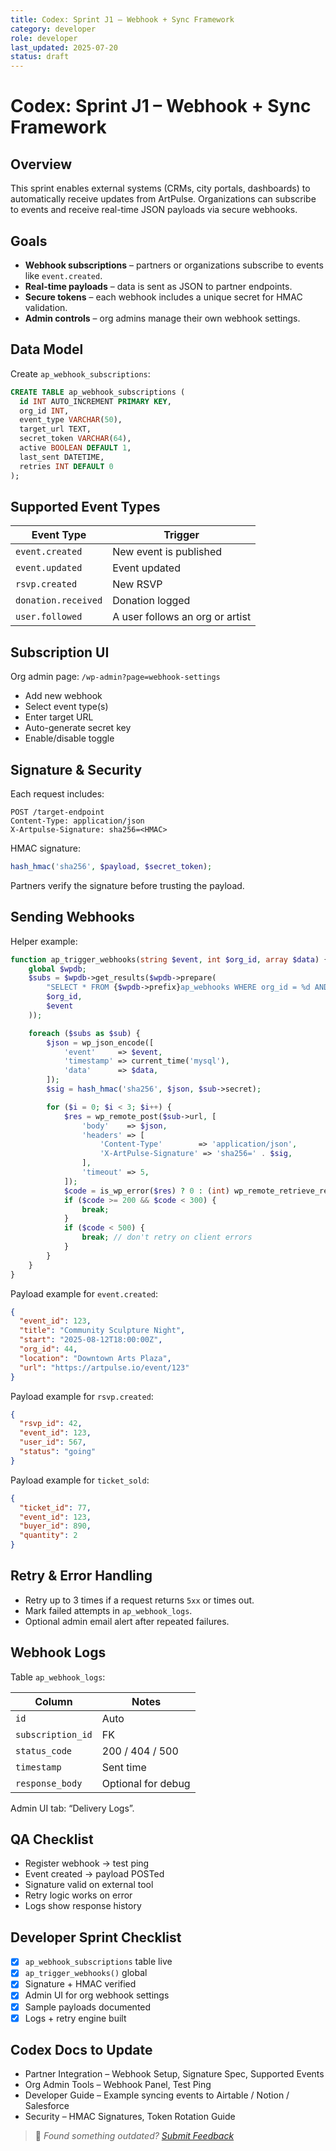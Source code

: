 ```yaml
---
title: Codex: Sprint J1 – Webhook + Sync Framework
category: developer
role: developer
last_updated: 2025-07-20
status: draft
---
```

# Codex: Sprint J1 – Webhook + Sync Framework

## Overview
This sprint enables external systems (CRMs, city portals, dashboards) to automatically receive updates from ArtPulse. Organizations can subscribe to events and receive real-time JSON payloads via secure webhooks.

## Goals
- **Webhook subscriptions** – partners or organizations subscribe to events like `event.created`.
- **Real-time payloads** – data is sent as JSON to partner endpoints.
- **Secure tokens** – each webhook includes a unique secret for HMAC validation.
- **Admin controls** – org admins manage their own webhook settings.

## Data Model
Create `ap_webhook_subscriptions`:

```sql
CREATE TABLE ap_webhook_subscriptions (
  id INT AUTO_INCREMENT PRIMARY KEY,
  org_id INT,
  event_type VARCHAR(50),
  target_url TEXT,
  secret_token VARCHAR(64),
  active BOOLEAN DEFAULT 1,
  last_sent DATETIME,
  retries INT DEFAULT 0
);
```

## Supported Event Types
| Event Type | Trigger |
|------------|---------|
| `event.created` | New event is published |
| `event.updated` | Event updated |
| `rsvp.created`  | New RSVP |
| `donation.received` | Donation logged |
| `user.followed` | A user follows an org or artist |

## Subscription UI
Org admin page: `/wp-admin?page=webhook-settings`
- Add new webhook
- Select event type(s)
- Enter target URL
- Auto-generate secret key
- Enable/disable toggle

## Signature & Security
Each request includes:

```http
POST /target-endpoint
Content-Type: application/json
X-Artpulse-Signature: sha256=<HMAC>
```

HMAC signature:

```php
hash_hmac('sha256', $payload, $secret_token);
```

Partners verify the signature before trusting the payload.

## Sending Webhooks
Helper example:

```php
function ap_trigger_webhooks(string $event, int $org_id, array $data) {
    global $wpdb;
    $subs = $wpdb->get_results($wpdb->prepare(
        "SELECT * FROM {$wpdb->prefix}ap_webhooks WHERE org_id = %d AND active = 1 AND FIND_IN_SET(%s, events)",
        $org_id,
        $event
    ));

    foreach ($subs as $sub) {
        $json = wp_json_encode([
            'event'     => $event,
            'timestamp' => current_time('mysql'),
            'data'      => $data,
        ]);
        $sig = hash_hmac('sha256', $json, $sub->secret);

        for ($i = 0; $i < 3; $i++) {
            $res = wp_remote_post($sub->url, [
                'body'    => $json,
                'headers' => [
                    'Content-Type'        => 'application/json',
                    'X-ArtPulse-Signature' => 'sha256=' . $sig,
                ],
                'timeout' => 5,
            ]);
            $code = is_wp_error($res) ? 0 : (int) wp_remote_retrieve_response_code($res);
            if ($code >= 200 && $code < 300) {
                break;
            }
            if ($code < 500) {
                break; // don't retry on client errors
            }
        }
    }
}
```

Payload example for `event.created`:

```json
{
  "event_id": 123,
  "title": "Community Sculpture Night",
  "start": "2025-08-12T18:00:00Z",
  "org_id": 44,
  "location": "Downtown Arts Plaza",
  "url": "https://artpulse.io/event/123"
}
```

Payload example for `rsvp.created`:

```json
{
  "rsvp_id": 42,
  "event_id": 123,
  "user_id": 567,
  "status": "going"
}
```

Payload example for `ticket_sold`:

```json
{
  "ticket_id": 77,
  "event_id": 123,
  "buyer_id": 890,
  "quantity": 2
}
```

## Retry & Error Handling
- Retry up to 3 times if a request returns `5xx` or times out.
- Mark failed attempts in `ap_webhook_logs`.
- Optional admin email alert after repeated failures.

## Webhook Logs
Table `ap_webhook_logs`:

| Column | Notes |
|-------|------|
| `id` | Auto |
| `subscription_id` | FK |
| `status_code` | 200 / 404 / 500 |
| `timestamp` | Sent time |
| `response_body` | Optional for debug |

Admin UI tab: “Delivery Logs”.

## QA Checklist
- Register webhook → test ping
- Event created → payload POSTed
- Signature valid on external tool
- Retry logic works on error
- Logs show response history

## Developer Sprint Checklist
- [x] `ap_webhook_subscriptions` table live
- [x] `ap_trigger_webhooks()` global
- [x] Signature + HMAC verified
- [x] Admin UI for org webhook settings
- [x] Sample payloads documented
- [x] Logs + retry engine built

## Codex Docs to Update
- Partner Integration – Webhook Setup, Signature Spec, Supported Events
- Org Admin Tools – Webhook Panel, Test Ping
- Developer Guide – Example syncing events to Airtable / Notion / Salesforce
- Security – HMAC Signatures, Token Rotation Guide

> 💬 *Found something outdated? [Submit Feedback](feedback.md)*
